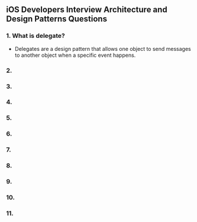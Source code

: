 ## iOS Developers Interview Architecture and Design Patterns Questions

### 1. What is delegate? 
  - Delegates are a design pattern that allows one object to send messages to another object when a specific event happens.
    
### 2.

### 3.

### 4.

### 5.

### 6.

### 7.

### 8.

### 9.

### 10.

### 11.
